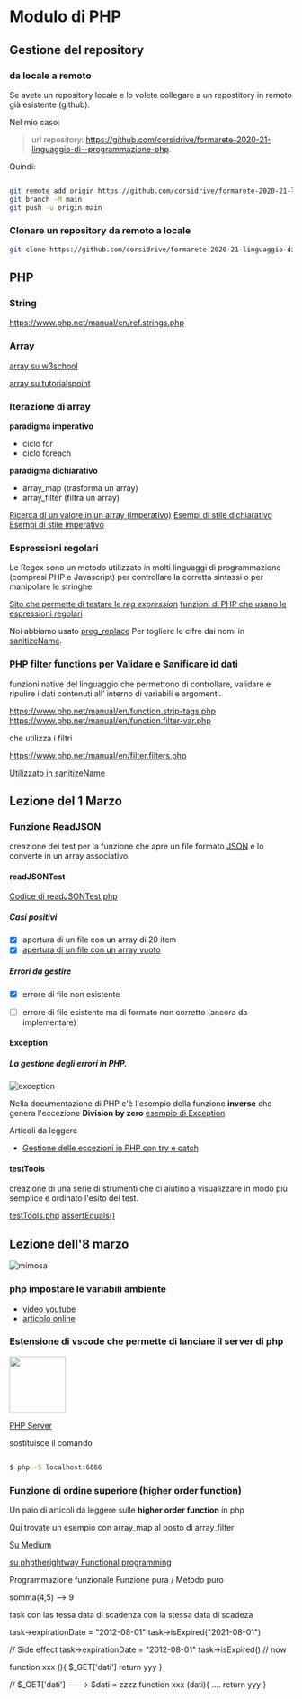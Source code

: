 # Modulo di PHP

## Gestione del  repository

### da locale a remoto

Se avete un repository locale e lo volete collegare a un repostitory in remoto già esistente (github).

Nel mio caso:

> url repository:
> <https://github.com/corsidrive/formarete-2020-21-linguaggio-di--programmazione-php>.

Quindi:

```bash

git remote add origin https://github.com/corsidrive/formarete-2020-21-linguaggio-di--programmazione-php.git
git branch -M main
git push -u origin main

```

### Clonare un repository da remoto a locale

```bash
git clone https://github.com/corsidrive/formarete-2020-21-linguaggio-di--programmazione-php.git

```

## PHP

### String

<https://www.php.net/manual/en/ref.strings.php>

### Array

[array su w3school](https://www.w3schools.com/php/php_arrays.asp)

[array su tutorialspoint](https://www.tutorialspoint.com/php/php_arrays.htm)

### Iterazione di array

**paradigma imperativo**

- ciclo for
- ciclo foreach

**paradigma dichiarativo**

- array_map (trasforma un array)
- array_filter (filtra un array)

[Ricerca di un valore in un array (imperativo)](array_basic/array_functions.php)
[Esempi di stile dichiarativo](array_basic/extractNamesMap_declarative_programming.php)
[Esempi di stile imperativo](array_basic/extractNames_foreach_imperative_programming.php)

### Espressioni regolari

Le Regex sono un metodo utilizzato in molti linguaggi di programmazione (compresi PHP e Javascript) per controllare la corretta sintassi o per manipolare le stringhe.

[Sito che permette di testare le *reg expression*](https://regex101.com/r/powozc/1)
[funzioni di PHP che usano le espressioni regolari](https://www.php.net/manual/en/ref.pcre.php)

Noi abbiamo usato
[preg_replace](https://www.php.net/manual/en/function.preg-replace.php)
Per togliere le cifre dai nomi in [sanitizeName](./case_study/sanitizeName/sanitizeName.php).

### PHP filter functions  per Validare e Sanificare id dati

funzioni native del linguaggio che permettono di controllare, validare e ripulire i dati contenuti all’ interno di variabili e argomenti.

<https://www.php.net/manual/en/function.strip-tags.php>
<https://www.php.net/manual/en/function.filter-var.php>

che utilizza i filtri

<https://www.php.net/manual/en/filter.filters.php>

[Utilizzato in sanitizeName](case_study/sanitizeName/sanitizeName.php)

## Lezione del 1 Marzo

### Funzione ReadJSON

creazione dei test per la funzione che apre un file formato <a href="https://www.html.it/articoli/introduzione-a-json/" target="_blank">JSON</a>
e lo converte in un array associativo.

#### readJSONTest

[Codice di readJSONTest.php](case_study/tasklistArray/lib/JSONReaderTest.php)

##### Casi positivi

- [x] apertura di un file con un array di 20 item
- [x] [apertura di un file con un array vuoto](/case_study/tasklistArray/dataset/TaskList-zero.json)

##### Errori da gestire

- [x] errore di file non esistente
- [ ] errore di file esistente ma di formato non corretto (ancora da implementare)


#### Exception

##### La gestione degli errori in PHP.

![exception](_docs/diagram/_docs/exception/exception.png)

Nella documentazione di PHP c'è l'esempio della funzione **inverse**
che genera l'eccezione **Division by zero**
[esempio di Exception](https://www.php.net/manual/en/language.exceptions.php)

Articoli da leggere

- [Gestione delle eccezioni in PHP con try e catch](https://www.mrw.it/php/gestione-eccezioni-php_7007.html)


#### testTools

creazione di una serie di strumenti che ci aiutino a visualizzare 
in modo più semplice e ordinato l'esito dei test.

[testTools.php](vendor/testTools/testTool.php)
[assertEquals()](vendor/testTools/testTool.php)


## Lezione dell'8 marzo
![mimosa](https://cdn.pixabay.com/photo/2017/11/22/17/18/mimosa-2970960_960_720.jpg)


### php impostare le variabili ambiente

- [video youtube](https://www.youtube.com/watch?v=2Y9lu5rhwMQ)
- [articolo online](https://www.forevolve.com/en/articles/2016/10/27/how-to-add-your-php-runtime-directory-to-your-windows-10-path-environment-variable/)


### Estensione di vscode che permette di lanciare il server di php


<img src="https://brapifra.gallerycdn.vsassets.io/extensions/brapifra/phpserver/3.0.1/1597700555261/Microsoft.VisualStudio.Services.Icons.Default" width="100">

[PHP Server](https://marketplace.visualstudio.com/items?itemName=brapifra.phpserver)


sostituisce il comando 

```bash

$ php -S localhost:6666  

```

### Funzione di ordine superiore (higher order function)

Un paio di articoli da leggere sulle **higher order function** in php

Qui trovate un esempio con array_map al posto di array_filter

[Su Medium](https://medium.com/@ozgur_ky/higher-order-functions-in-php-c9f311cf2994)

[su phptherightway Functional programming](https://phptherightway.com/pages/Functional-Programming.html)

Programmazione funzionale 
Funzione pura / Metodo puro

somma(4,5) --> 9

task con las tessa data di scadenza
con la stessa data di scadeza 

task->expirationDate = "2012-08-01"
task->isExpired("2021-08-01")

// Side effect
task->expirationDate = "2012-08-01"
task->isExpired() // now

function xxx (){
    $_GET['dati']
    return yyy
}

// $_GET['dati'] ---> $dati = zzzz
function xxx (dati){
    ....
    return yyy
}

